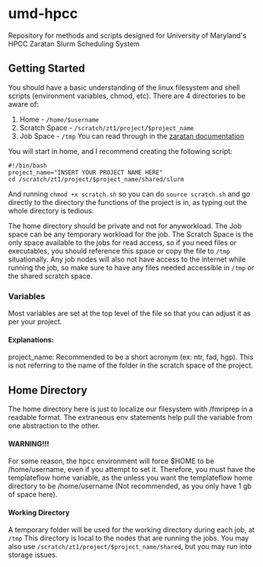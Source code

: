 # umd-hpcc
Repository for methods and scripts designed for University of Maryland's HPCC Zaratan Slurm Scheduling System


## Getting Started
You should have a basic understanding of the linux filesystem and shell scripts (environment variables, chmod, etc).
There are 4 directories to be aware of:
1) Home - `/home/$username`
2) Scratch Space - `/scratch/zt1/project/$project_name`
3) Job Space - `/tmp`
You can read through in the [zaratan documentation](https://hpcc.umd.edu/hpcc/help/storage.html#data)

You will start in home, and I recommend creating the following script:

	#!/bin/bash
	project_name="INSERT YOUR PROJECT NAME HERE"
	cd /scratch/zt1/project/$project_name/shared/slurm

And running `chmod +x scratch.sh` so you can do `source scratch.sh` and go directly to the directory the functions of the project is in, as typing out the whole directory is tedious.

The home directory should be private and not for anyworkload.
The Job space can be any temporary workload for the job.
The Scratch Space is the only space available to the jobs for read access, so if you need files or executables, you should reference this space or copy the file to `/tmp` situationally.
Any job nodes will also not have access to the internet while running the job, so make sure to have any files needed accessible in `/tmp` or the shared scratch space.

### Variables
Most variables are set at the top level of the file so that you can adjust it as per your project.
#### Explanations: 
project_name: Recommended to be a short acronym (ex: ntr, fad, hgp).  This is not referring to the name of the folder in the scratch space of the project.


## Home Directory

The home directory here is just to localize our filesystem with /fmriprep in a readable format.  The extraneous env statements help pull the variable from one abstraction to the other.

#### WARNING!!!
For some reason, the hpcc environment will force $HOME to be /home/username, even if you attempt to set it.  Therefore, you must have the templateflow home variable, as the unless you want the templateflow home directory to be /home/username (Not recommended, as you only have 1 gb of space here).


#### Working Directory

A temporary folder will be used for the working directory during each job, at `/tmp`
This directory is local to the nodes that are running the jobs.  You may also use `/scratch/zt1/project/$project_name/shared`, but you may run into storage issues.
